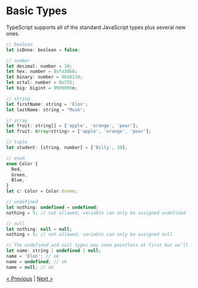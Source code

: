 # Basic Types

TypeScript supports all of the standard JavaScript types plus several new ones.

```javascript
// boolean
let isDone: boolean = false;

// number
let decimal: number = 10;
let hex: number = 0xfa30b8;
let binary: number = 0b10110;
let octal: number = 0o755;
let big: bigint = 9999999n;

// string
let firstName: string = 'Elon';
let lastName: string = "Musk";

// array
let fruit: string[] = ['apple', 'orange', 'pear'];
let fruit: Array<string> = ['apple', 'orange', 'pear'];

// tuple
let student: [string, number] = ['Billy', 10];

// enum
enum Color {
  Red,
  Green,
  Blue,
}
let c: Color = Color.Green;

// undefined
let nothing: undefined = undefined;
nothing = 5; // not allowed, variable can only be assigned undefined

// null
let nothing: null = null;
nothing = 5; // not allowed, variable can only be assigned null

// The undefined and null types may seem pointless at first but we'll later see how they can be used in union types like this:
let name: string | undefined | null;
name = 'Elon'; // ok
name = undefined; // ok
name = null; // ok
```

[< Previous](type-declaration-files.md) | [Next >](any-and-unknown.md)
